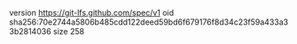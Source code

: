 version https://git-lfs.github.com/spec/v1
oid sha256:70e2744a5806b485cdd122deed59bd6f679176f8d34c23f59a433a33b2814036
size 258
